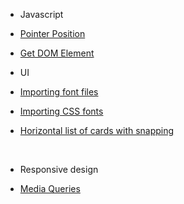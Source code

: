 - Javascript
- [Pointer Position](snippets/javascript/pointer-position.md)
- [Get DOM Element](snippets/javascript/get-dom-element.md)
  <br/>

- UI
- [Importing font files](snippets/ui/importing-font-files.md)
- [Importing CSS fonts](snippets/ui/importing-css-fonts.md)
- [Horizontal list of cards with snapping](snippets/ui/horizontal-cards-list.md)
<br/>

- Responsive design
- [Media Queries](snippets/responsive/media-query.md)

  <br/>

<!-- - [Autocomplete text input](ui/autocomplete-text-input.md)
- [Long press detection](ui/long-press-detection.md) -->

<!--
- Time & Date
- [Showing minutes and seconds](timedate/minutes-and-seconds.md)
  <br/>
  -->